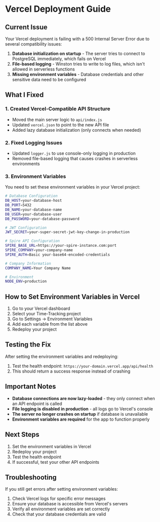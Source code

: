 # Vercel Deployment Guide

## Current Issue
Your Vercel deployment is failing with a 500 Internal Server Error due to several compatibility issues:

1. **Database initialization on startup** - The server tries to connect to PostgreSQL immediately, which fails on Vercel
2. **File-based logging** - Winston tries to write to log files, which isn't allowed in serverless functions
3. **Missing environment variables** - Database credentials and other sensitive data need to be configured

## What I Fixed

### 1. Created Vercel-Compatible API Structure
- Moved the main server logic to `api/index.js`
- Updated `vercel.json` to point to the new API file
- Added lazy database initialization (only connects when needed)

### 2. Fixed Logging Issues
- Updated `logger.js` to use console-only logging in production
- Removed file-based logging that causes crashes in serverless environments

### 3. Environment Variables
You need to set these environment variables in your Vercel project:

```bash
# Database Configuration
DB_HOST=your-database-host
DB_PORT=5432
DB_NAME=your-database-name
DB_USER=your-database-user
DB_PASSWORD=your-database-password

# JWT Configuration
JWT_SECRET=your-super-secret-jwt-key-change-in-production

# Spire API Configuration
SPIRE_BASE_URL=https://your-spire-instance.com:port
SPIRE_COMPANY=your-company-name
SPIRE_AUTH=Basic your-base64-encoded-credentials

# Company Information
COMPANY_NAME=Your Company Name

# Environment
NODE_ENV=production
```

## How to Set Environment Variables in Vercel

1. Go to your Vercel dashboard
2. Select your Time-Tracking project
3. Go to Settings → Environment Variables
4. Add each variable from the list above
5. Redeploy your project

## Testing the Fix

After setting the environment variables and redeploying:

1. Test the health endpoint: `https://your-domain.vercel.app/api/health`
2. This should return a success response instead of crashing

## Important Notes

- **Database connections are now lazy-loaded** - they only connect when an API endpoint is called
- **File logging is disabled in production** - all logs go to Vercel's console
- **The server no longer crashes on startup** if database is unavailable
- **Environment variables are required** for the app to function properly

## Next Steps

1. Set the environment variables in Vercel
2. Redeploy your project
3. Test the health endpoint
4. If successful, test your other API endpoints

## Troubleshooting

If you still get errors after setting environment variables:
1. Check Vercel logs for specific error messages
2. Ensure your database is accessible from Vercel's servers
3. Verify all environment variables are set correctly
4. Check that your database credentials are valid
